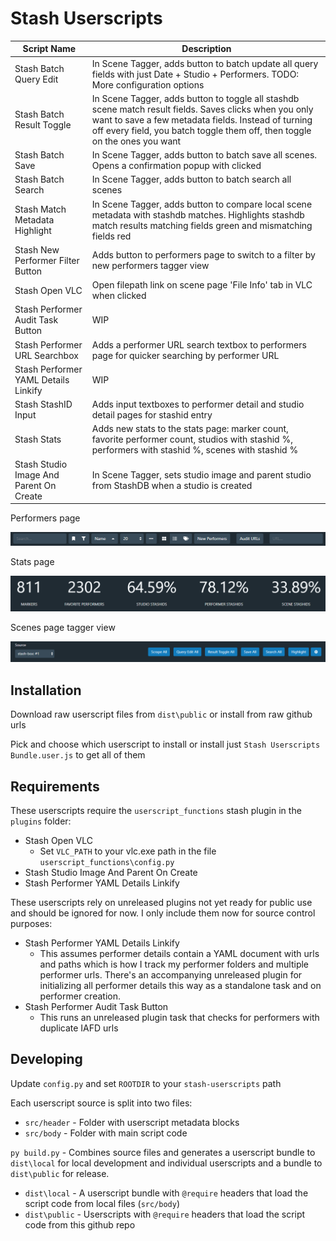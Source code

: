 # Stash Userscripts

| Script Name  | Description |
| ------------- | ------------- |
| Stash Batch Query Edit | In Scene Tagger, adds button to batch update all query fields with just Date + Studio + Performers. TODO: More configuration options  |
| Stash Batch Result Toggle  | In Scene Tagger, adds button to toggle all stashdb scene match result fields. Saves clicks when you only want to save a few metadata fields. Instead of turning off every field, you batch toggle them off, then toggle on the ones you want  |
| Stash Batch Save  | In Scene Tagger, adds button to batch save all scenes. Opens a confirmation popup with clicked  |
| Stash Batch Search  | In Scene Tagger, adds button to batch search all scenes  |
| Stash Match Metadata Highlight  | In Scene Tagger, adds button to compare local scene metadata with stashdb matches. Highlights stashdb match results matching fields green and mismatching fields red  |
| Stash New Performer Filter Button  | Adds button to performers page to switch to a filter by new performers tagger view  |
| Stash Open VLC  | Open filepath link on scene page 'File Info' tab in VLC when clicked  |
| Stash Performer Audit Task Button  | WIP  |
| Stash Performer URL Searchbox  | Adds a performer URL search textbox to performers page for quicker searching by performer URL |
| Stash Performer YAML Details Linkify  | WIP  |
| Stash StashID Input  | Adds input textboxes to performer detail and studio detail pages for stashid entry |
| Stash Stats  | Adds new stats to the stats page: marker count, favorite performer count, studios with stashid %, performers with stashid %, scenes with stashid %  |
| Stash Studio Image And Parent On Create | In Scene Tagger, sets studio image and parent studio from StashDB when a studio is created  |

Performers page

![Performers page](images/performers-page.png?raw=true "Performers page")

Stats page

![Stats page](images/stats-page.png?raw=true "Stats page")

Scenes page tagger view

![Scenes page tagger view](images/scenes-tagger.png?raw=true "Scenes page tagger view")

## Installation

Download raw userscript files from `dist\public` or install from raw github urls

Pick and choose which userscript to install or install just `Stash Userscripts Bundle.user.js` to get all of them

## Requirements

These userscripts require the `userscript_functions` stash plugin in the `plugins` folder:
* Stash Open VLC
  * Set `VLC_PATH` to your vlc.exe path in the file `userscript_functions\config.py`
* Stash Studio Image And Parent On Create
* Stash Performer YAML Details Linkify

These userscripts rely on unreleased plugins not yet ready for public use and should be ignored for now. I only include them now for source control purposes:
* Stash Performer YAML Details Linkify
  * This assumes performer details contain a YAML document with urls and paths which is how I track my performer folders and multiple performer urls. There's an accompanying unreleased plugin for initializing all performer details this way as a standalone task and on performer creation.
* Stash Performer Audit Task Button
  * This runs an unreleased plugin task that checks for performers with duplicate IAFD urls

## Developing

Update `config.py` and set `ROOTDIR` to your `stash-userscripts` path

Each userscript source is split into two files:
* `src/header` - Folder with userscript metadata blocks
* `src/body` - Folder with main script code

`py build.py` - Combines source files and generates a userscript bundle to `dist\local` for local development and individual userscripts and a bundle to `dist\public` for release.
* `dist\local` - A userscript bundle with `@require` headers that load the script code from local files (`src/body`)
* `dist\public` - Userscripts with `@require` headers that load the script code from this github repo